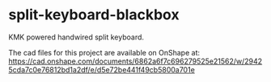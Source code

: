 # split-keyboard-blackbox
KMK powered handwired split keyboard.

The cad files for this project are available on OnShape at:
https://cad.onshape.com/documents/6862a6f7c696279525e21562/w/29425cda7c0e76812bd1a2df/e/d5e72be441f49cb5800a701e
